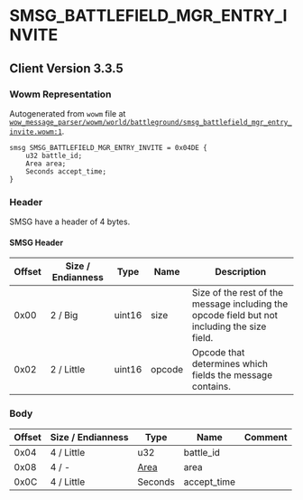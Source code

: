 # SMSG_BATTLEFIELD_MGR_ENTRY_INVITE

## Client Version 3.3.5

### Wowm Representation

Autogenerated from `wowm` file at [`wow_message_parser/wowm/world/battleground/smsg_battlefield_mgr_entry_invite.wowm:1`](https://github.com/gtker/wow_messages/tree/main/wow_message_parser/wowm/world/battleground/smsg_battlefield_mgr_entry_invite.wowm#L1).
```rust,ignore
smsg SMSG_BATTLEFIELD_MGR_ENTRY_INVITE = 0x04DE {
    u32 battle_id;
    Area area;
    Seconds accept_time;
}
```
### Header

SMSG have a header of 4 bytes.

#### SMSG Header

| Offset | Size / Endianness | Type   | Name   | Description |
| ------ | ----------------- | ------ | ------ | ----------- |
| 0x00   | 2 / Big           | uint16 | size   | Size of the rest of the message including the opcode field but not including the size field.|
| 0x02   | 2 / Little        | uint16 | opcode | Opcode that determines which fields the message contains.|

### Body

| Offset | Size / Endianness | Type | Name | Comment |
| ------ | ----------------- | ---- | ---- | ------- |
| 0x04 | 4 / Little | u32 | battle_id |  |
| 0x08 | 4 / - | [Area](area.md) | area |  |
| 0x0C | 4 / Little | Seconds | accept_time |  |

